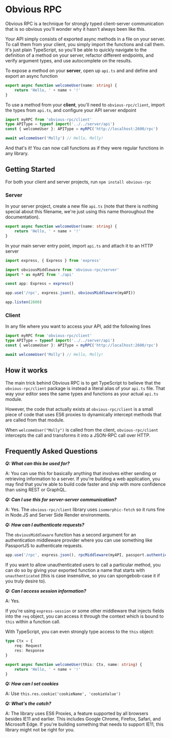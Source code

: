 # Obvious RPC

Obvious RPC is a technique for strongly typed client-server communication that is so obvious you'll
wonder why it hasn't always been like this.

Your API simply consists of exported async methods in a file on your server. To call them from your
client, you simply import the functions and call them. It's just plain TypeScript, so you'll be able
to quickly navigate to the definition of a method on your server, refactor different endpoints, and
verify argument types, and use autocomplete on the results.

To expose a method on your **server**, open up `api.ts` and and define and export an async function

```ts
export async function welcomeUser(name: string) {
    return 'Hello, ' + name + '!'
}
```

To use a method from your **client**, you'll need to `obvious-rpc/client`, import the types from
`api.ts`, and configure your API server endpoint

```ts
import myRPC from 'obvious-rpc/client'
type APIType = typeof import('../../server/api')
const { welcomeUser }: APIType = myRPC('http://localhost:2600/rpc')

await welcomeUser('Molly') // Hello, Molly!
```

And that's it! You can now call functions as if they were regular functions in any library.

## Getting Started

For both your client and server projects, run `npm install obvious-rpc`

### Server

In your server project, create a new file `api.ts` (note that there is nothing special about this
filename, we're just using this name thoroughout the documentation).

```ts
export async function welcomeUser(name: string) {
    return 'Hello, ' + name + '!'
}
```

In your main server entry point, import `api.ts` and attach it to an HTTP server

```ts
import express, { Express } from 'express'

import obviousMiddleware from 'obvious-rpc/server'
import * as myAPI from './api'

const app: Express = express()

app.use('/rpc', express.json(), obviousMiddleware(myAPI))

app.listen(2600)
```

### Client

In any file where you want to access your API, add the following lines

```ts
import myRPC from 'obvious-rpc/client'
type APIType = typeof import('../../server/api')
const { welcomeUser }: APIType = myRPC('http://localhost:2600/rpc')

await welcomeUser('Molly') // Hello, Molly!
```

## How it works

The main trick behind Obvious RPC is to get TypeScript to believe that the `obvious-rpc/client`
package is instead a literal alias of your `api.ts` file. That way your editor sees the same types
and functions as your actual `api.ts` module.

However, the code that actually exists at `obvious-rpc/client` is a small piece of code that uses
ES6 proxies to dynamically intercept methods that are called from that module.

When `welcomeUser("Molly")` is called from the client, `obvious-rpc/client` intercepts the call and
transforms it into a JSON-RPC call over HTTP.

## Frequently Asked Questions

**_Q: What can this be used for?_**

A: You can use this for basically anything that involves either sending or retrieving information to
a server. If you're building a web application, you may find that you're able to build code faster
and ship with more confidence than using REST or GraphQL.

**_Q: Can I use this for server-server communication?_**

A: Yes. The `obvious-rpc/client` library uses `isomorphic-fetch` so it runs fine in Node.JS and
Server Side Render environments.

**_Q: How can I authenticate requests?_**

The `obviousMiddleware` function has a second argument for an authentication middleware provider
where you can use something like PassportJS to authenticate requests.

```ts
app.use('/rpc', express.json(), rpcMiddleware(myAPI, passport.authenticate('local')))
```

If you want to allow unauthenticated users to call a particular method, you can do so by giving your
exported function a name that starts with `unauthenticated` (this is case insensitive, so you can
spongebob-case it if you truly desire to).

**_Q: Can I access session information?_**

A: Yes.

If you're using `express-session` or some other middleware that injects fields into the `req`
object, you can access it through the context which is bound to `this` within a function call.

With TypeScript, you can even strongly type access to the `this` object:

```ts
type Ctx = {
    req: Request
    res: Response
}

export async function welcomeUser(this: Ctx, name: string) {
    return 'Hello, ' + name + '!'
}
```

**_Q: How can I set cookies_**

A: Use `this.res.cookie('cookieName', 'cookieValue')`

**_Q: What's the catch?_**

A: The library uses ES6 Proxies, a feature supported by all browsers besides IE11 and earlier. This
includes Google Chrome, Firefox, Safari, and Microsoft Edge. If you're building something that needs
to support IE11, this library might not be right for you.
